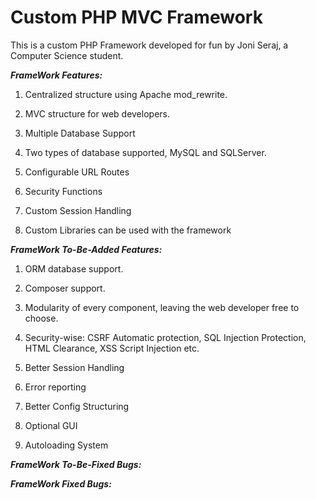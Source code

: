 #  **Custom PHP MVC Framework** #

This is a custom PHP Framework developed for fun by Joni Seraj, a Computer Science student.

***FrameWork Features:***

1. Centralized structure using Apache mod_rewrite.

2. MVC structure for web developers.

3. Multiple Database Support

4. Two types of database supported, MySQL and SQLServer.

5. Configurable URL Routes

6. Security Functions

7. Custom Session Handling

8. Custom Libraries can be used with the framework

***FrameWork To-Be-Added Features:***

1. ORM database support.

2. Composer support.

3. Modularity of every component, leaving the web developer free to choose.

4. Security-wise: CSRF Automatic protection, SQL Injection Protection, HTML Clearance, XSS Script Injection etc.

5. Better Session Handling

6. Error reporting

7. Better Config Structuring 

8. Optional GUI

9. Autoloading System

***FrameWork To-Be-Fixed Bugs:***


***FrameWork Fixed Bugs:***